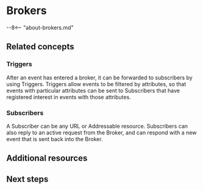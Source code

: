# Brokers

--8<-- "about-brokers.md"

## Related concepts

### Triggers

After an event has entered a broker, it can be forwarded to subscribers by using Triggers. Triggers allow events to be filtered by attributes, so that events with particular attributes can be sent to Subscribers that have registered interest in events with those attributes.

### Subscribers

A Subscriber can be any URL or Addressable resource. Subscribers can also reply to an active request from the Broker, and can respond with a new event that is sent back into the Broker.

## Additional resources

## Next steps
